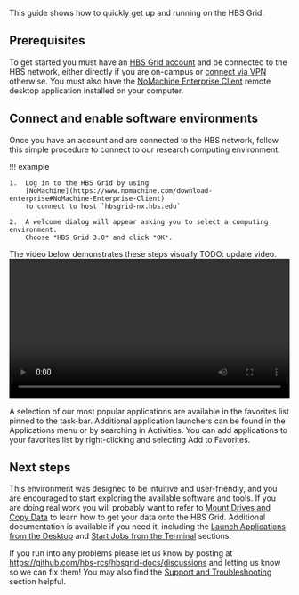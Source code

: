 This guide shows how to quickly get up and running on the HBS Grid.

## Prerequisites
    
To get started you must have an
[HBS Grid account](../support/account-requests.md)
and be connected to the HBS network, either directly if you are on-campus or
[connect via VPN](https://www.hbs.edu/research-computing-services/Shared%20Documents/Grid/two-step_vpn_qrg_updated_pdf_1.pdf)
otherwise. You must also have the 
[NoMachine Enterprise Client](https://www.nomachine.com/download-enterprise#NoMachine-Enterprise-Client)
remote desktop application installed on your computer.

## Connect and enable software environments

Once you have an account and are connected to the HBS network, follow this
simple procedure to connect to our research computing environment:

!!! example

    1.  Log in to the HBS Grid by using
        [NoMachine](https://www.nomachine.com/download-enterprise#NoMachine-Enterprise-Client)
        to connect to host `hbsgrid-nx.hbs.edu`
     
    2.  A welcome dialog will appear asking you to select a computing environment.
        Choose *HBS Grid 3.0* and click *OK*.

The video below demonstrates these steps visually TODO: update video.
<video width="100%" controls>
  <source src="../media/enable.mp4" type="video/mp4">
Your browser does not support the video tag.
</video> 

A selection of our most popular applications are available in the favorites list
pinned to the task-bar. Additional application launchers can be found in the
Applications menu or by searching in Activities. You can add applications to
your favorites list by right-clicking and selecting Add to Favorites.

## Next steps

This environment was designed to be intuitive and user-friendly, and
you are encouraged to start exploring the available software and tools. If you
are doing real work you will probably want to refer to [Mount Drives and Copy
Data](syncfiles.md) to learn how to get your data onto the HBS Grid. Additional
documentation is available if you need it, including the [Launch
Applications from the Desktop](menulaunch.md) and [Start Jobs from the
Terminal](commandline.md) sections.

If you run into any problems please let us know by posting at
<https://github.com/hbs-rcs/hbsgrid-docs/discussions>  and letting us know so we
can fix them! You may also find the [Support and Troubleshooting](../support/trouble.md)
section helpful.
